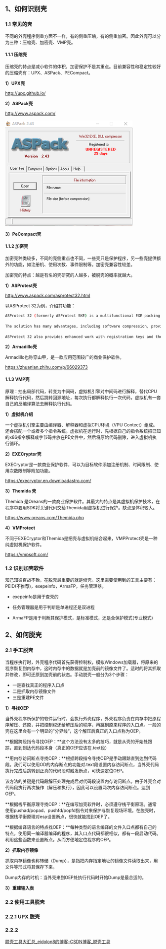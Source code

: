 ## 1、如何识别壳

### 1.1 常见的壳

不同的外壳程序侧重方面不一样，有的侧重压缩，有的侧重加密。因此外壳可以分为三种：压缩壳、加密壳、VMP壳。

#### 1.1.1 压缩壳

压缩壳的特点是减小软件的体积，加密保护不是其重点。目前兼容性和稳定性较好的压缩壳有：UPX、ASPack、PECompact。

**1）UPX壳**

http://upx.github.io/

**2）ASPack壳**

http://www.aspack.com/

![image-20220825220141505](assets/image-20220825220141505.png)

**3）PeCompact壳**

#### 1.1.2 加密壳

加密壳种类较多，不同的壳侧重点也不同，一些壳只是保护程序，另一些壳提供额外的功能，如注册机、使用次数、事件限制等。加密壳兼容性较差。

加密壳的特点：越是有名的壳研究的人越多，被脱壳的概率就越大。

**1）ASProtest壳**

http://www.aspack.com/asprotect32.html

以ASProtect 32为例，介绍其功能：

```bash
ASProtect 32 (formerly ASProtect SKE) is a multifunctional EXE packing tool designed for software developers to protect 32-bit applications with in-built application copy protection system.

The solution has many advantages, including software compression, provides reliable protection methods and tools for software from unauthorized copying, analysis, disassemblers and debuggers.

ASProtect 32 also provides enhanced work with registration keys and the ability to create a single application that can change its functionality or expiration, depending on the entered particular key.
```

**2）Armadillo壳**

Armadillo也称穿山甲，是一款应用范围较广的商业保护软件。

https://zhuanlan.zhihu.com/p/66029373



#### 1.1.3 VMP壳

原理：抽出局部代码，转变为中间码，虚拟机引擎对中间码进行解释，替代CPU解释执行代码，然后跳转回源地址，每次执行都解释执行一次代码，虚拟机有一套自己的反编译算法去解释执行代码。

**1）虚拟机介绍**

一个虚拟机引擎主要由编译器、解释器和虚拟CPU环境（VPU Contect）组成。还会搭配一个或者多个指令系统。虚拟机在运行时，先根据自己的指令系统把已知的x86指令解释成字节码并放在PE文件中，然后将原始代码删除，进入虚拟机执行循环。

**2）EXECryptor壳**

EXECryptor是一款商业保护软件，可以为目标软件添加注册机制、时间限制、使用次数限制等附加功能。

https://execryptor.en.downloadastro.com/

**3）Themida 壳**

Themida 是Oreans的一款商业保护软件。其最大的特点是其虚拟机保护技术，在程序中要用SDK将关键代码交给Themida用虚拟机进行保护。缺点是体积较大。

https://www.oreans.com/Themida.php



**4）VMProtect**

不同于EXECryptor和Themida是把壳与虚拟机结合起来，VMPProtect壳是一种纯虚拟机保护软件。

https://vmpsoft.com/

### 1.2 识别加壳软件

知己知彼百战不殆，在脱壳最重要的就是侦壳。这里需要使用到的工具主要有：PEID(不推荐)，exepeinfo，ArmaFP，任务管理器。

- exepeinfo是用于查壳的

- 任务管理器是用于判断是单进程还是双进程
- ArmaFP是用于判断其保护模式，是标准模式，还是全保护模式(专业模式)



## 2、如何脱壳



### 2.1 手工脱壳

当程序执行时，外壳程序代码首先获得控制权，模拟Windows加载器，将原来的程序恢复到内存中，这时内存中的数据就是加壳前的镜像文件了。适时的将其抓取并修改，即可还原到加壳前的状态。手动脱壳一般分为3个步骤：

- 一是查找真正的程序入口点
- 二是抓取内存镜像文件
- 三是重建PE文件

**1）寻找OEP**

当外壳程序所保护的软件运行时，会执行外壳程序，外壳程序负责在内存中把原程序解压、还原，并把控制权还给解压后的程序，再跳到原来程序的入口点。一般的壳在这里会有一个明显的”分界线“，这个解压后真正的入口点称为OEP。

**根据跨段指令寻找OEP：**这个方法没有太多的技巧，就是从壳的开始处跟踪，直到到达代码段本身（真正的OEP应该在.text段）

**用内存访问断点寻找OEP：**根据跨段指令寻找OEP是手动跟踪直到达到代码段。我们可以使用OD的内存断点的功能对.text段设置内存访问断点，当外壳代码执行完成后跳转到正真的代码段时触发断点，可快速定位OEP。

该方法的关键是代码段解压处理完成后对代码段设置内存访问断点。由于外壳会对代码段执行两次操作（解压和执行），因此可以设置两次内存访问断点。达到OEP。

**根据栈平衡原理寻找OEP：**在编写加壳软件时，必须遵守栈平衡原理。通常使用pushad/popad、pushfd/popfd指令对来保护与恢复现场环境。在脱壳时，根据栈平衡原理对esp设置断点，很快就能找到OEP了。



**根据编译语言的特点找OEP：**每种类型的语言编译的文件入口点都有自己的特点，使用同一编译器编译的程序，其入口点代码都很相似，都有一段启动代码。利用这些函数来设置断点，从而方便地定位程序的OEP。



**2）抓取内存镜像**

抓取内存镜像也称转储（Dump），是指把内存指定地址的镜像文件读取出来，用文件等形式将其保存下来。

Dump内存的时机：当外壳来到OEP处执行代码时开始Dump是最合适的。

**3）重建输入表**

### 2.2 使用工具脱壳

### 2.2.1 UPX 脱壳

### 2.2.2 

[脱壳工具大汇总_eidolon8的博客-CSDN博客_脱壳工具](https://blog.csdn.net/eidolon8/article/details/19418187)